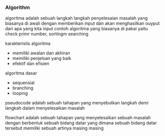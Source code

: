 ### Algorithm 

algoritma adalah sebuah langkah langkah penyelesaian masalah yang biasanya di awali dengan memberikan input dan akan menghasilkan ouyput dari apa yang kita input contoh algoritma yang biasanya di pakai yaitu check primr number, sortingm searching 

karakteristis algoritma 
 - memiliki awalan dan akhiran
 - memiliki penjelsan yang baik
 - efektif dan efisien 

algoritma dasar
 - sequensial
 - branching 
 - looping

pseudocode adalah sebuah tahapan yang menyebutkan langkah demi langkah dalam menyelesaikan masalah 

flowchart adalah sebuah tahapan yang menyelesaikan sebuah masalah dengan berbentuk sebuah bidang datar yang dimana sebuah bidang datar tersebut memiliki sebuah artinya masing masing

